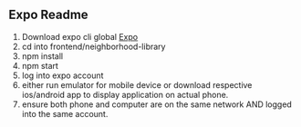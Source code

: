 ## Expo Readme

1. Download expo cli global [Expo](https://expo.io/)
2. cd into frontend/neighborhood-library
3. npm install
4. npm start
5. log into expo account
6. either run emulator for mobile device or download respective ios/android app to display application on actual phone.
7. ensure both phone and computer are on the same network AND logged into the same account.